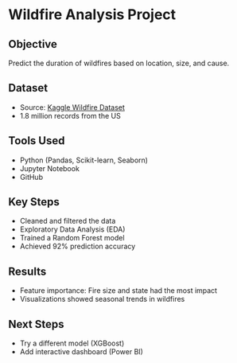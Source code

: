 # Wildfire Analysis Project

## Objective
Predict the duration of wildfires based on location, size, and cause.

## Dataset
- Source: [Kaggle Wildfire Dataset](https://www.kaggle.com/datasets)
- 1.8 million records from the US

## Tools Used
- Python (Pandas, Scikit-learn, Seaborn)
- Jupyter Notebook
- GitHub

## Key Steps
- Cleaned and filtered the data
- Exploratory Data Analysis (EDA)
- Trained a Random Forest model
- Achieved 92% prediction accuracy

## Results
- Feature importance: Fire size and state had the most impact
- Visualizations showed seasonal trends in wildfires

## Next Steps
- Try a different model (XGBoost)
- Add interactive dashboard (Power BI)


